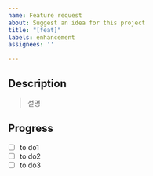 ```yaml
---
name: Feature request
about: Suggest an idea for this project
title: "[feat]"
labels: enhancement
assignees: ''

---
```


## Description

> 설명

## Progress
- [ ] to do1
- [ ] to do2
- [ ] to do3
